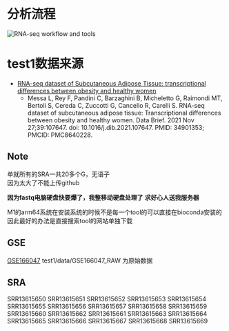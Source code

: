# 分析流程

![RNA-seq workflow and tools](https://media.springernature.com/full/springer-static/image/art%3A10.1186%2Fs13045-020-01005-x/MediaObjects/13045_2020_1005_Fig4_HTML.png?as=webp)


# test1数据来源
- [RNA-seq dataset of Subcutaneous Adipose Tissue: transcriptional differences between obesity and healthy women](https://www.ncbi.nlm.nih.gov/pmc/articles/PMC8640228/)
  - Messa L, Rey F, Pandini C, Barzaghini B, Micheletto G, Raimondi MT, Bertoli S, Cereda C, Zuccotti G, Cancello R, Carelli S. RNA-seq dataset of subcutaneous adipose tissue: Transcriptional differences between obesity and healthy women. Data Brief. 2021 Nov 27;39:107647. doi: 10.1016/j.dib.2021.107647. PMID: 34901353; PMCID: PMC8640228.

## Note

单就所有的SRA一共20多个G，无语子  
因为太大了不能上传github

**因为fastq电脑硬盘快要爆了，我整移动硬盘处理了**
**求好心人送我服务器**

M1的arm64系统在安装系统的时候不是每一个tool的可以直接在bioconda安装的  
因此最好的办法是直接搜索tool的网站单独下载

## GSE
[GSE166047](https://www.ncbi.nlm.nih.gov/geo/query/acc.cgi?acc=GSE166047)
test1/data/GSE166047_RAW 为原始数据

## SRA
SRR13615650
SRR13615651
SRR13615652
SRR13615653
SRR13615654
SRR13615655
SRR13615656
SRR13615657
SRR13615658
SRR13615659
SRR13615660
SRR13615662
SRR13615661
SRR13615663
SRR13615664
SRR13615665
SRR13615666
SRR13615667
SRR13615668
SRR13615669

